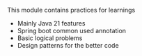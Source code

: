 This module contains practices for learnings

* Mainly Java 21 features
* Spring boot common used annotation
* Basic logical problems
* Design patterns for the better code 